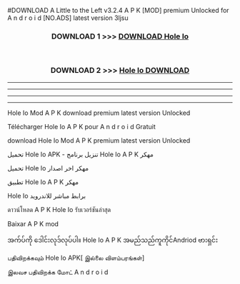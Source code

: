 #DOWNLOAD A Little to the Left v3.2.4 A P K [MOD] premium Unlocked for A n d r o i d [NO.ADS] latest version 3ljsu 



<div align="center">

<h3>DOWNLOAD 1 >>> <a href="https://getmod1.web.app/?judule=Btd Battles">DOWNLOAD Hole Io </a></h3><br>

<h3>DOWNLOAD 2 >>> <a href="https://getmod1.web.app/?judule=Btd Battles">Hole Io  DOWNLOAD </a></h3>

</div>


----------------------------------------------------------

----------------------------------------------------------

----------------------------------------------------------

----------------------------------------------------------


Hole Io  Mod A P K download premium latest version Unlocked

Télécharger Hole Io  A P K pour A n d r o i d Gratuit

download Hole Io  Mod A P K premium latest version Unlocked

تحميل Hole Io  APK - تنزيل برنامج Hole Io  A P K مهكر

تحميل Hole Io  مهكر اخر اصدار

تطبيق Hole Io  A P K مهكر

Hole Io  برابط مباشر للاندرويد

ดาวน์โหลด A P K Hole Io  รับเวอร์ชันล่าสุด

Baixar A P K mod

အက်ပ်ကို ဒေါင်းလုဒ်လုပ်ပါ။ Hole Io  A P K အမည်သည်ကူကိုင်Andriod ဗားရှင်း

பதிவிறக்கவும் Hole Io  APK[ இல்லை விளம்பரங்கள்] 
 
இலவச பதிவிறக்க மோட் A n d r o i d



